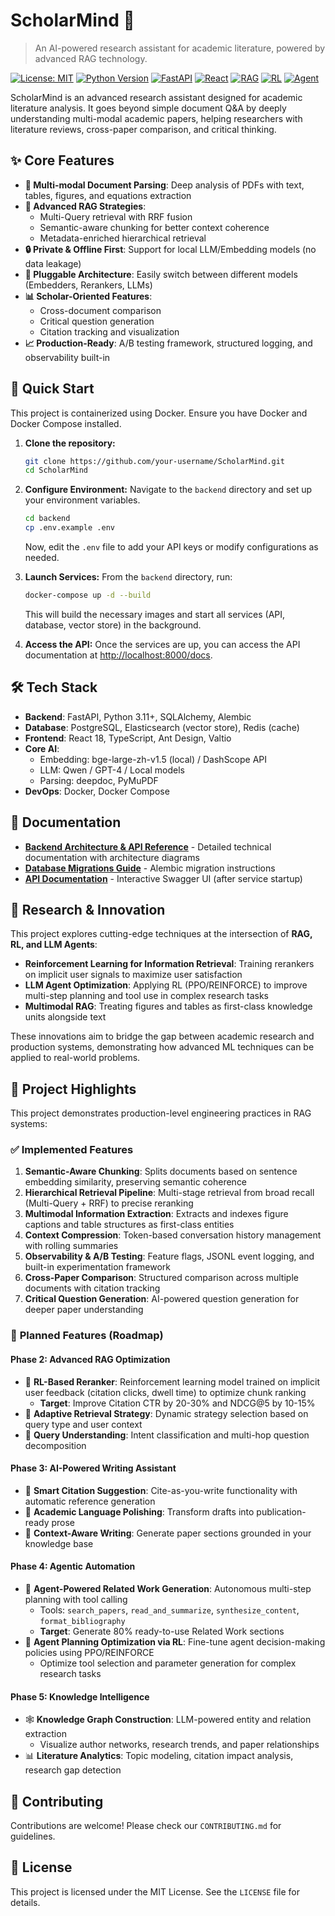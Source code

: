# ScholarMind 🧠

> An AI-powered research assistant for academic literature, powered by advanced RAG technology.

[![License: MIT](https://img.shields.io/badge/License-MIT-yellow.svg)](https://opensource.org/licenses/MIT)
[![Python Version](https://img.shields.io/badge/python-3.11%2B-blue.svg)](https://www.python.org/downloads/)
[![FastAPI](https://img.shields.io/badge/FastAPI-0.100%2B-009688.svg)](https://fastapi.tiangolo.com/)
[![React](https://img.shields.io/badge/React-18.0%2B-61DAFB.svg)](https://react.dev/)
[![RAG](https://img.shields.io/badge/RAG-Advanced-orange.svg)](#)
[![RL](https://img.shields.io/badge/Reranker-RL--Powered-red.svg)](#)
[![Agent](https://img.shields.io/badge/LLM-Agent-purple.svg)](#)

ScholarMind is an advanced research assistant designed for academic literature analysis. It goes beyond simple document Q&A by deeply understanding multi-modal academic papers, helping researchers with literature reviews, cross-paper comparison, and critical thinking.

## ✨ Core Features

- **🎨 Multi-modal Document Parsing**: Deep analysis of PDFs with text, tables, figures, and equations extraction
- **🎯 Advanced RAG Strategies**: 
  - Multi-Query retrieval with RRF fusion
  - Semantic-aware chunking for better context coherence
  - Metadata-enriched hierarchical retrieval
- **🔒 Private & Offline First**: Support for local LLM/Embedding models (no data leakage)
- **🔧 Pluggable Architecture**: Easily switch between different models (Embedders, Rerankers, LLMs)
- **📊 Scholar-Oriented Features**:
  - Cross-document comparison
  - Critical question generation
  - Citation tracking and visualization
- **📈 Production-Ready**: A/B testing framework, structured logging, and observability built-in

## 🚀 Quick Start

This project is containerized using Docker. Ensure you have Docker and Docker Compose installed.

1.  **Clone the repository:**
    ```bash
    git clone https://github.com/your-username/ScholarMind.git
    cd ScholarMind
    ```

2.  **Configure Environment:**
    Navigate to the `backend` directory and set up your environment variables.
    ```bash
    cd backend
    cp .env.example .env
    ```
    Now, edit the `.env` file to add your API keys or modify configurations as needed.

3.  **Launch Services:**
    From the `backend` directory, run:
    ```bash
    docker-compose up -d --build
    ```
    This will build the necessary images and start all services (API, database, vector store) in the background.

4.  **Access the API:**
    Once the services are up, you can access the API documentation at [http://localhost:8000/docs](http://localhost:8000/docs).

## 🛠️ Tech Stack

- **Backend**: FastAPI, Python 3.11+, SQLAlchemy, Alembic
- **Database**: PostgreSQL, Elasticsearch (vector store), Redis (cache)
- **Frontend**: React 18, TypeScript, Ant Design, Valtio
- **Core AI**: 
  - Embedding: bge-large-zh-v1.5 (local) / DashScope API
  - LLM: Qwen / GPT-4 / Local models
  - Parsing: deepdoc, PyMuPDF
- **DevOps**: Docker, Docker Compose

## 📖 Documentation

- **[Backend Architecture & API Reference](./backend/readme/readme.md)** - Detailed technical documentation with architecture diagrams
- **[Database Migrations Guide](./backend/app/alembic/README.md)** - Alembic migration instructions
- **[API Documentation](http://localhost:8000/docs)** - Interactive Swagger UI (after service startup)

## 🔬 Research & Innovation

This project explores cutting-edge techniques at the intersection of **RAG, RL, and LLM Agents**:

- **Reinforcement Learning for Information Retrieval**: Training rerankers on implicit user signals to maximize user satisfaction
- **LLM Agent Optimization**: Applying RL (PPO/REINFORCE) to improve multi-step planning and tool use in complex research tasks
- **Multimodal RAG**: Treating figures and tables as first-class knowledge units alongside text

These innovations aim to bridge the gap between academic research and production systems, demonstrating how advanced ML techniques can be applied to real-world problems.

## 🎯 Project Highlights

This project demonstrates production-level engineering practices in RAG systems:

### ✅ **Implemented Features**

1. **Semantic-Aware Chunking**: Splits documents based on sentence embedding similarity, preserving semantic coherence
2. **Hierarchical Retrieval Pipeline**: Multi-stage retrieval from broad recall (Multi-Query + RRF) to precise reranking
3. **Multimodal Information Extraction**: Extracts and indexes figure captions and table structures as first-class entities
4. **Context Compression**: Token-based conversation history management with rolling summaries
5. **Observability & A/B Testing**: Feature flags, JSONL event logging, and built-in experimentation framework
6. **Cross-Paper Comparison**: Structured comparison across multiple documents with citation tracking
7. **Critical Question Generation**: AI-powered question generation for deeper paper understanding

### 🚧 **Planned Features** (Roadmap)

#### **Phase 2: Advanced RAG Optimization**
- 🔄 **RL-Based Reranker**: Reinforcement learning model trained on implicit user feedback (citation clicks, dwell time) to optimize chunk ranking
  - **Target**: Improve Citation CTR by 20-30% and NDCG@5 by 10-15%
- 🔄 **Adaptive Retrieval Strategy**: Dynamic strategy selection based on query type and user context
- 🔄 **Query Understanding**: Intent classification and multi-hop question decomposition

#### **Phase 3: AI-Powered Writing Assistant**
- 📝 **Smart Citation Suggestion**: Cite-as-you-write functionality with automatic reference generation
- 📝 **Academic Language Polishing**: Transform drafts into publication-ready prose
- 📝 **Context-Aware Writing**: Generate paper sections grounded in your knowledge base

#### **Phase 4: Agentic Automation**
- 🤖 **Agent-Powered Related Work Generation**: Autonomous multi-step planning with tool calling
  - Tools: `search_papers`, `read_and_summarize`, `synthesize_content`, `format_bibliography`
  - **Target**: Generate 80% ready-to-use Related Work sections
- 🤖 **Agent Planning Optimization via RL**: Fine-tune agent decision-making policies using PPO/REINFORCE
  - Optimize tool selection and parameter generation for complex research tasks

#### **Phase 5: Knowledge Intelligence**
- 🕸️ **Knowledge Graph Construction**: LLM-powered entity and relation extraction
  - Visualize author networks, research trends, and paper relationships
- 📊 **Literature Analytics**: Topic modeling, citation impact analysis, research gap detection

## 🤝 Contributing

Contributions are welcome! Please check our `CONTRIBUTING.md` for guidelines.

## 📄 License

This project is licensed under the MIT License. See the `LICENSE` file for details.





